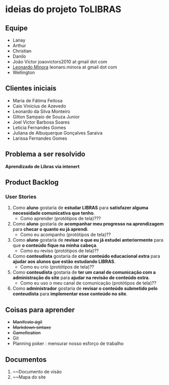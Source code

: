 # ideias do projeto ToLIBRAS

## Equipe

- Lanay
- Arthur
- Christian
- Danilo
- João Victor joaovictors2010 at gmail dot com
- [Leonardo Minora](https://github.com/leonardo-minora) leonaro.minora at gmail dot com
- Wellington 

## Clientes iniciais

- Maria de Fátima Feitosa
- Caio Vinicius de Azevedo
- Leonardo da Silva Monteiro
- Gilton Sampaio de Souza Junior
- Joel Victor Barbosa Soares
- Leticia Fernandes Gomes
- Juliana de Albuquerque Gonçalves Saraiva
- Larissa Fernandes Gomes

## Problema a ser resolvido

**Aprendizado de Libras via intenert**

## Product Backlog

### User Stories

1. Como **aluno** gostaria de **estudar LIBRAS** para __satisfazer alguma necessidade comunicativa que tenho__.
   - Como aprender (protótipos de tela)???
1. Como **aluno** gostaria de **acompanhar meu progresso na aprendizagem** para __checar o quanto eu já aprendi__.
   - Como eu acompanho (protótipos de tela)??
1. Como **aluno** gostaria de **revisar o que eu já estudei anteriormente** para que __o conteúdo fique na minha cabeça__.
   - Como eu reviso (protótipos de tela)??
1. Como **conteudista** gostaria de **criar conteúdo educacional extra** para __ajudar aos alunos que estão estudando LIBRAS__.
   - Como eu crio (protótipos de tela)??
1. Como **conteudista** gostaria de **ter um canal de comunicação com a administração do site** para __ajudar na revisão de conteúdo extra__.
   - Como eu uso o meu canal de comunicação (protótipos de tela)??
1. Como **administrador** gostaria de **revisar o conteúdo submetido pelo conteudista** para __implementar esse conteúdo no site__.


## Coisas para aprender

- ~~Manifesto ágil~~
- ~~Markdown sintaxe~~
- ~~Gamefication~~
- Git
- Planning poker : mensurar nosso esforço de trabalho

## Documentos
   1. ~~Documento de visão
   1. ~~Mapa do site
   
